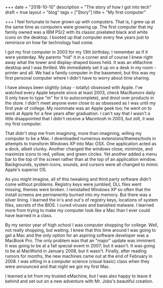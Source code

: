 +++
date = "2018-10-10"
description = "The story of how I got into tech"
draft = true
layout = "blog"
tags = ["Story"]
title = "My first computer"

+++
I feel fortunate to have grown up with computers. That is, I grew up at the same time as computers were growing up. The first computer that my family owned was a IBM PS/2 with its classic pixelated black and white icons on the desktop. I booted up that computer every few years just to reminisce on how far technology had come.

I got my first computer in 2003 for my 13th birthday; I remember as if it were yesterday. My parents "hid" it in a corner and of course I knew right away what the tower and display-shaped boxes held. It was an eMachine desktop and I was thrilled. We immediately set it up on a desk in my room - printer and all. We had a family computer in the basement, but this was my first personal computer where I didn't have to worry about time sharing.

I have always been slightly (okay - totally) obsessed with Apple. I've watched every Apple keynote since at least 2003, check MacRumors daily (I only have to type "m" for it to autocomplete), and drool over products in the store. I didn't meet anyone even close to as obsessed as I was until my first year of college. My roommate was an Apple geek too; he went on to work at Apple for a few years after graduation. I can't say that I wasn't a little disappointed that I didn't receive a Macintosh in 2003, but still, it was my first computer.

That didn't stop me from imagining, more than imagining, willing my computer to be a Mac. I downloaded numerous extensions/themes/tools in attempts to transform Windows XP into Mac OSX. One application acted as a dock, albeit clunky. Another changed the windows close, minimize, and maximize icons to red, yellow, and green circles. Yet another added a menu bar to the top of the screen rather than at the top of an application window. Backgrounds, system icons, sounds, and cursors were all changed to mimic Apple's superior OS.

As you might imagine, all of this tweaking and third party software didn't come without problems. Registry keys were jumbled, DLL files went missing, themes were broken. I reinstalled Windows XP so often that the install screens are permanently burned into my memory. But there was a silver lining. I learned the in's and out's of registry keys, locations of system files, secrets of the BIOS. I cured viruses and banished malware. I learned more from trying to make my computer look like a Mac than I ever could have learned in a class.

By my senior year of high school I was computer shopping for college. Well, not really shopping, but waiting. I knew that this time around I was going to get a Mac and the only option for an aspiring software developer was a MacBook Pro. The only problem was that an "major" update was imminent. It was going to be at a fall special event in 2007; but it wasn't. It was going to be at MacWorld in January 2008, but it wasn't. Finally, after reading rumors for months, the new machines came out at the end of February in 2008. I was sitting in a computer science (visual basic) class when they were announced and that night we got my first Mac.

I learned a lot from my trusted eMachine, but I was also happy to leave it behind and set out on a new adventure with Mr. Jobs's beautiful creation. 